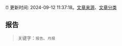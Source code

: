 :alarm_clock: 更新时间: 2024-09-12 11:37:18。[文章来源](/README.md)、[文章分类](/TAGS.md)

## 报告


> 关键字：`报告`、`月报`



